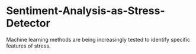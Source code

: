 # Sentiment-Analysis-as-Stress-Detector
Machine learning methods are being increasingly tested to identify specific features of stress.
